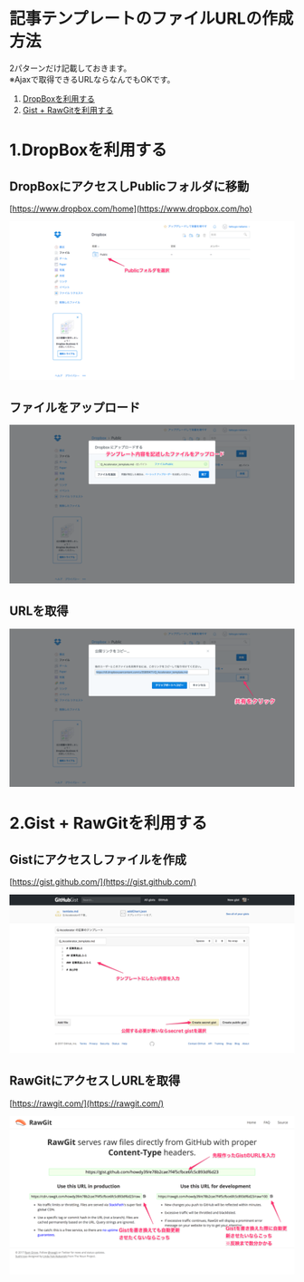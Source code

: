# 記事テンプレートのファイルURLの作成方法
2パターンだけ記載しておきます。  
※Ajaxで取得できるURLならなんでもOKです。

1. [DropBoxを利用する](#%201.DropBoxを利用する)
2. [Gist + RawGitを利用する](#%202.Gist%20+%20RawGitを利用する)



# 1.DropBoxを利用する

## DropBoxにアクセスしPublicフォルダに移動
[https://www.dropbox.com/home](https://www.dropbox.com/ho)

![DropBoxにアクセスしPublicフォルダに移動](img/how_to_create_article_db_01.png)

## ファイルをアップロード

![ファイルをアップロード](img/how_to_create_article_db_02.png)

## URLを取得

![URLを取得](img/how_to_create_article_db_03.png)



# 2.Gist + RawGitを利用する

## Gistにアクセスしファイルを作成
[https://gist.github.com/](https://gist.github.com/)

![Gistにアクセスしファイルを作成](img/how_to_create_article_gist_01.png)

## RawGitにアクセスしURLを取得
[https://rawgit.com/](https://rawgit.com/)

![RawGitにアクセスしURLを取得](img/how_to_create_article_gist_02.png)

